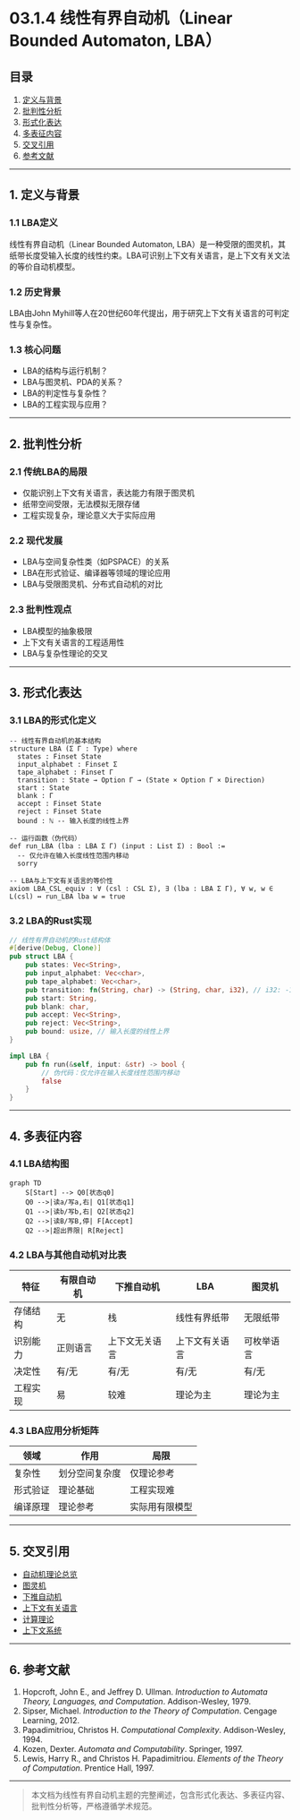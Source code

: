 # 03.1.4 线性有界自动机（Linear Bounded Automaton, LBA）

## 目录

1. [定义与背景](#1-定义与背景)
2. [批判性分析](#2-批判性分析)
3. [形式化表达](#3-形式化表达)
4. [多表征内容](#4-多表征内容)
5. [交叉引用](#5-交叉引用)
6. [参考文献](#6-参考文献)

---

## 1. 定义与背景

### 1.1 LBA定义

线性有界自动机（Linear Bounded Automaton, LBA）是一种受限的图灵机，其纸带长度受输入长度的线性约束。LBA可识别上下文有关语言，是上下文有关文法的等价自动机模型。

### 1.2 历史背景

LBA由John Myhill等人在20世纪60年代提出，用于研究上下文有关语言的可判定性与复杂性。

### 1.3 核心问题

- LBA的结构与运行机制？
- LBA与图灵机、PDA的关系？
- LBA的判定性与复杂性？
- LBA的工程实现与应用？

---

## 2. 批判性分析

### 2.1 传统LBA的局限

- 仅能识别上下文有关语言，表达能力有限于图灵机
- 纸带空间受限，无法模拟无限存储
- 工程实现复杂，理论意义大于实际应用

### 2.2 现代发展

- LBA与空间复杂性类（如PSPACE）的关系
- LBA在形式验证、编译器等领域的理论应用
- LBA与受限图灵机、分布式自动机的对比

### 2.3 批判性观点

- LBA模型的抽象极限
- 上下文有关语言的工程适用性
- LBA与复杂性理论的交叉

---

## 3. 形式化表达

### 3.1 LBA的形式化定义

```lean
-- 线性有界自动机的基本结构
structure LBA (Σ Γ : Type) where
  states : Finset State
  input_alphabet : Finset Σ
  tape_alphabet : Finset Γ
  transition : State → Option Γ → (State × Option Γ × Direction)
  start : State
  blank : Γ
  accept : Finset State
  reject : Finset State
  bound : ℕ -- 输入长度的线性上界

-- 运行函数（伪代码）
def run_LBA (lba : LBA Σ Γ) (input : List Σ) : Bool :=
  -- 仅允许在输入长度线性范围内移动
  sorry

-- LBA与上下文有关语言的等价性
axiom LBA_CSL_equiv : ∀ (csl : CSL Σ), ∃ (lba : LBA Σ Γ), ∀ w, w ∈ L(csl) ↔ run_LBA lba w = true
```

### 3.2 LBA的Rust实现

```rust
// 线性有界自动机的Rust结构体
#[derive(Debug, Clone)]
pub struct LBA {
    pub states: Vec<String>,
    pub input_alphabet: Vec<char>,
    pub tape_alphabet: Vec<char>,
    pub transition: fn(String, char) -> (String, char, i32), // i32: -1左, 0停, 1右
    pub start: String,
    pub blank: char,
    pub accept: Vec<String>,
    pub reject: Vec<String>,
    pub bound: usize, // 输入长度的线性上界
}

impl LBA {
    pub fn run(&self, input: &str) -> bool {
        // 伪代码：仅允许在输入长度线性范围内移动
        false
    }
}
```

---

## 4. 多表征内容

### 4.1 LBA结构图

```mermaid
graph TD
    S[Start] --> Q0[状态q0]
    Q0 -->|读a/写a,右| Q1[状态q1]
    Q1 -->|读b/写b,右| Q2[状态q2]
    Q2 -->|读B/写B,停| F[Accept]
    Q2 -->|超出界限| R[Reject]
```

### 4.2 LBA与其他自动机对比表

| 特征 | 有限自动机 | 下推自动机 | LBA | 图灵机 |
|------|------------|------------|-----|--------|
| 存储结构 | 无 | 栈 | 线性有界纸带 | 无限纸带 |
| 识别能力 | 正则语言 | 上下文无关语言 | 上下文有关语言 | 可枚举语言 |
| 决定性 | 有/无 | 有/无 | 有/无 | 有/无 |
| 工程实现 | 易 | 较难 | 理论为主 | 理论为主 |

### 4.3 LBA应用分析矩阵

| 领域 | 作用 | 局限 |
|------|------|------|
| 复杂性 | 划分空间复杂度 | 仅理论参考 |
| 形式验证 | 理论基础 | 工程实现难 |
| 编译原理 | 理论参考 | 实际用有限模型 |

---

## 5. 交叉引用

- [自动机理论总览](./README.md)
- [图灵机](./03.1.3_Turing_Machine.md)
- [下推自动机](./03.1.2_Pushdown_Automata.md)
- [上下文有关语言](../03.3_Language_Hierarchy/03.3.3_Context_Sensitive_Languages.md)
- [计算理论](../03.6_Computation_Theory/README.md)
- [上下文系统](../../12_Context_System/README.md)

---

## 6. 参考文献

1. Hopcroft, John E., and Jeffrey D. Ullman. *Introduction to Automata Theory, Languages, and Computation*. Addison-Wesley, 1979.
2. Sipser, Michael. *Introduction to the Theory of Computation*. Cengage Learning, 2012.
3. Papadimitriou, Christos H. *Computational Complexity*. Addison-Wesley, 1994.
4. Kozen, Dexter. *Automata and Computability*. Springer, 1997.
5. Lewis, Harry R., and Christos H. Papadimitriou. *Elements of the Theory of Computation*. Prentice Hall, 1997.

---

> 本文档为线性有界自动机主题的完整阐述，包含形式化表达、多表征内容、批判性分析等，严格遵循学术规范。 